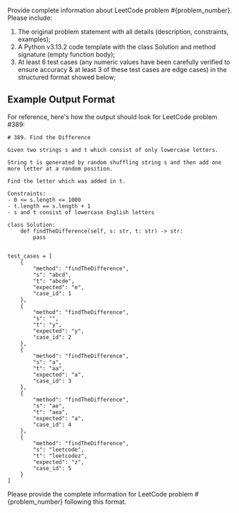 Provide complete information about LeetCode problem #{problem_number}. Please include:

1. The original problem statement with all details (description, constraints, examples);
2. A Python v3.13.2 code template with the class Solution and method signature (empty function body);
3. At least 6 test cases (any numeric values have been carefully verified to ensure accuracy & at least 3 of these test cases are edge cases) in the structured format showed below;

## Example Output Format

For reference, here's how the output should look for LeetCode problem #389:

```
# 389. Find the Difference

Given two strings s and t which consist of only lowercase letters.

String t is generated by random shuffling string s and then add one more letter at a random position.

Find the letter which was added in t.

Constraints:
- 0 <= s.length <= 1000
- t.length == s.length + 1
- s and t consist of lowercase English letters

class Solution:
    def findTheDifference(self, s: str, t: str) -> str:
        pass


test_cases = [
    {
        "method": "findTheDifference",
        "s": "abcd",
        "t": "abcde",
        "expected": "e",
        "case_id": 1
    },
    {
        "method": "findTheDifference",
        "s": "",
        "t": "y",
        "expected": "y",
        "case_id": 2
    },
    {
        "method": "findTheDifference",
        "s": "a",
        "t": "aa",
        "expected": "a",
        "case_id": 3
    },
    {
        "method": "findTheDifference",
        "s": "ae",
        "t": "aea",
        "expected": "a",
        "case_id": 4
    },
    {
        "method": "findTheDifference",
        "s": "leetcode",
        "t": "leetcodez",
        "expected": "z",
        "case_id": 5
    }
]
```

Please provide the complete information for LeetCode problem #{problem_number} following this format.